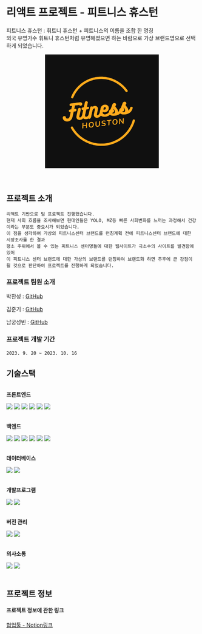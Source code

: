 # 리액트 프로젝트 - 피트니스 휴스턴

피트니스 휴스턴 : 휘트니 휴스턴 + 피트니스의 이름을 조합 한 명칭 </br>
외국 유명가수 휘트니 휴스턴처럼 유명해졌으면 하는 바람으로 가상 브랜드명으로 선택하게 되었습니다.

<p align="center"><img src="https://github.com/SeongBinBin/Fitness_Houston/blob/main/public/Logo.png" width="300" height="300"></p>
<br />

## 프로젝트 소개
```
리액트 기반으로 팀 프로젝트 진행했습니다.
현재 사회 흐름을 조사해보면 현대인들은 YOLO, MZ등 빠른 사회변화를 느끼는 과정해서 건강이라는 부분도 중요시가 되었습니다.
이 점을 생각하여 가상의 피트니스센터 브랜드를 런칭계획 전에 피트니스센터 브랜드에 대한 시장조사를 한 결과
평소 주위에서 볼 수 있는 피트니스 센터명들에 대한 웹사이트가 극소수의 사이트를 발견함에 있어
이 피트니스 센터 브랜드에 대한 가상의 브랜드를 런칭하여 브랜드화 하면 추후에 큰 강점이 될 것으로 판단하여 프로젝트를 진행하게 되었습니다. 
```
### 프로젝트 팀원 소개

박찬성 : [GitHub](https://github.com/parkchanse)

김준기 : [GitHub](https://github.com/woodyuu)

남궁성빈 : [GitHub](https://github.com/SeongBinBin)

### 프로젝트 개발 기간
`
2023. 9. 20 ~ 2023. 10. 16
`
## 기술스택
<div style="display:flex; flex-direction:column; align-items:flex-start;">
    <!-- Frontend -->
    <p><strong>프론트엔드</strong></p>
    <div>
        <img src="https://img.shields.io/badge/html5-E34F26?style=for-the-badge&logo=html5&logoColor=white"> 
        <img src="https://img.shields.io/badge/css-1572B6?style=for-the-badge&logo=css3&logoColor=white"> 
        <img src="https://img.shields.io/badge/javascript-F7DF1E?style=for-the-badge&logo=javascript&logoColor=black"> 
        <img src="https://img.shields.io/badge/React-61DAFB?style=for-the-badge&logo=react&logoColor=white">
        <img src="https://img.shields.io/badge/Font Awesome-528DD7?style=for-the-badge&logo=Font Awesome&logoColor=white">
        <img src="https://img.shields.io/badge/React Router-CA4545?style=for-the-badge&logo=React Router&logoColor=white">
    </div><br/>
    <!-- Backend -->
    <p><strong>백엔드</strong></p>
    <div>
        <img src="https://img.shields.io/badge/Node.js-339933?style=for-the-badge&logo=node.js&logoColor=white">
        <img src="https://img.shields.io/badge/javascript-F7DF1E?style=for-the-badge&logo=javascript&logoColor=black"> 
        <img src="https://img.shields.io/badge/Axios-5A29E4?style=for-the-badge&logo=Axios&logoColor=white"> 
        <img src="https://img.shields.io/badge/Expess-000000?style=for-the-badge&logo=Express&logoColor=white"> 
        <img src="https://img.shields.io/badge/Mongoose-F04D35?style=for-the-badge&logo=Mongoose&logoColor=white"> 
        <img src="https://img.shields.io/badge/Nodemon-76D04B?style=for-the-badge&logo=Nodemon&logoColor=white"> 
    </div><br/>
    <!-- Database -->
    <p><strong>데이터베이스</strong></p>
    <div>
        <img src="https://img.shields.io/badge/MongoDB-47A248?style=for-the-badge&logo=MongoDB&logoColor=white"> 
        <img src="https://img.shields.io/badge/mysql-4479A1?style=for-the-badge&logo=mysql&logoColor=white">         
    </div><br/>
    <!--Development Tools -->
    <p><strong>개발프로그램</strong></p>
    <div>
        <img src="https://img.shields.io/badge/Visual%20Studio%20Code-007ACC?style=for-the-badge&logo=Visual%20Studio%20Code&logoColor=white">
        <img src="https://img.shields.io/badge/Adobe%20Photoshop-31A8FF?style=for-the-badge&logo=Visual%20Studio%20Code&logoColor=white">        
    </div><br/>
    <!-- Version Control -->
    <p><strong>버전 관리</strong></p>
    <div>
        <img src="https://img.shields.io/badge/GitHub-181717?style=for-the-badge&logo=github&logoColor=white"> 
        <img src="https://img.shields.io/badge/Sourcetree-0052CC?style=for-the-badge&logo=sourcetree&logoColor=white">         
    </div><br/>
    <!-- Communication -->
    <p><strong>의사소통</strong></p>
    <div>
        <img src="https://img.shields.io/badge/Figma-f24e1e?style=for-the-badge&logo=figma&logoColor=white">               
        <img src="https://img.shields.io/badge/notion-000000?style=for-the-badge&logo=notion&logoColor=white">               
    </div> 
    <br>
</div>

## 프로젝트 정보

#### 프로젝트 정보에 관한 링크 

[협업툴 - Notion링크](https://tasteful-ringer-50f.notion.site/e09a3cbddf444ee1b8ac2bbf8db06728?v=b593fe045d7041a38c1752bd18b63f05)
